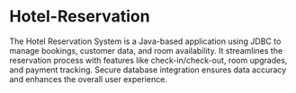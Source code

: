# Hotel-Reservation
The Hotel Reservation System is a Java-based application using JDBC to manage bookings, customer data, and room availability. It streamlines the reservation process with features like check-in/check-out, room upgrades, and payment tracking. Secure database integration ensures data accuracy and enhances the overall user experience.
